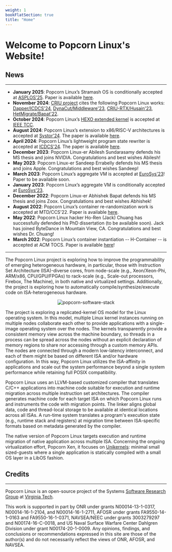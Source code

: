```yaml
---
weight: 1
bookFlatSection: true
title: "Home"
---
```


# Welcome to Popcorn Linux's Website!

## News
---
- **January 2025**: Popcorn Linux’s Stramash OS is conditionally accepted at [ASPLOS'25](https://www.asplos-conference.org/asplos2025/). Paper is available [here](https://www.ssrg.ece.vt.edu/papers/asplos25.pdf).
- **November 2024**: [CRIU project](https://criu.org/Main_Page) cites the following Popcorn Linux works: [Dapper/ICDCS'24](https://www.ssrg.ece.vt.edu/papers/icdcs24.pdf), [DynaCut/Middleware'23](https://www.ssrg.ece.vt.edu/papers/middleware23.pdf), [CRIU-RTX/Husain'23](https://vtechworks.lib.vt.edu/items/20cd28e6-1dba-4c21-b221-59f5f345205f), [HetMigrate/Bapat'22](https://vtechworks.lib.vt.edu/items/ba974ad9-eac9-4306-b3fc-5f0411b89b99).
- **October 2024**: Popcorn Linux’s [HEXO extended kernel](https://www.computer.org/csdl/journal/cc/2024/04/10720200/215PAl5fP68) is accepted at [IEEE TCC](https://www.computer.org/csdl/journal/cc).
- **August 2024**: Popcorn Linux’s extension to x86/RISC-V architectures is accepted at [Systor'24](https://www.ssrg.ece.vt.edu/papers/systor24.pdf). The paper is available [here](https://ssrg.ece.vt.edu/papers/systor24.pdf).
- **April 2024**: Popcorn Linux’s lightweight program state rewriter is accepted at [ICDCS'24](https://icdcs2024.icdcs.org/). The paper is available [here](https://ssrg.ece.vt.edu/papers/icdcs24.pdf).
- **December 2023**: Popcorn Linux-er Abilesh Sundarasamy defends his MS thesis and joins NVIDIA. Congratulations and best wishes Abilesh!
- **May 2023**: Popcorn Linux-er Sandeep Errabelly defends his MS thesis and joins Apple. Congratulations and best wishes Sandeep!
- **March 2023**: Popcorn Linux’s aggregate VM is accepted at [EuroSys'23](https://2023.eurosys.org/)! Paper to be available soon.
- **January 2023**: Popcorn Linux’s aggregate VM is conditionally accepted at [EuroSys'23](https://2023.eurosys.org/).
- **December 2022**: Popcorn Linux-er Abhishek Bapat defends his MS thesis and joins Zoox. Congratulations and best wishes Abhishek!
- **August 2022**: Popcorn Linux’s container re-randomization work is accepted at MTD/CCS'22. Paper is available [here](https://www.ssrg.ece.vt.edu/papers/mtd22.pdf).
- **May 2022**: Popcorn Linux hacker Ho-Ren (Jack) Chuang has successfully defended his PhD dissertation (to be available soon). Jack has joined ByteDance in Mountain View, CA. Congratulations and best wishes Dr. Chuang! 
- **March 2022**: Popcorn Linux’s container instantiation -- H-Container -- is accepted at ACM TOCS. Paper is available [here](https://dl.acm.org/doi/10.1145/3524452)!

---

The Popcorn Linux project is exploring how to improve the programmability of emerging heterogeneous hardware, in particular, those with Instruction Set Architecture (ISA)-diverse cores, from node-scale (e.g., Xeon/Xeon-Phi, ARM/x86, CPU/GPU/FPGAs) to rack-scale (e.g., Scale-out processors, Firebox, The Machine), in both native and virtualized settings. Additionally, the project is exploring how to automatically compile/synthesize/execute code on ISA-heterogeneous hardware.

<p align="center">
  <img src="/images/popcorn-software-stack.png" alt="popcorn-software-stack">
</p>

<!-- Image can also be inserted like this: ![alt text](images/popcorn-software-stack.png "Title") -->

The project is exploring a replicated-kernel OS model for the Linux operating system. In this model, multiple Linux kernel instances running on multiple nodes collaborate each other to provide applications with a single-image operating system over the nodes. The kernels transparently provide a consistent memory view across the machine boundary, so threads in a process can be spread across the nodes without an explicit declaration of memory regions to share nor accessing through a custom memory APIs. The nodes are connected through a modern low-latency interconnect, and each of them might be based on different ISA and/or hardware configuration. In this way, Popcorn Linux utilizes the ISA-affinity in applications and scale out the system performance beyond a single system performance while retaining full POSIX compatibility.

Popcorn Linux uses an LLVM-based customized compiler that translates C/C++ applications into machine code suitable for execution and runtime migration across multiple instruction set architectures.  The compiler generates machine code for each target ISA on which Popcorn Linux runs and instruments the code with migration points.  The linker aligns global data, code and thread-local storage to be available at identical locations across all ISAs.  A run-time system translates a program's execution state (e.g., runtime stack and registers) at migration time between ISA-specific formats based on metadata generated by the compiler. 

The native version of Popcorn Linux targets execution and runtime migration of native application across multiple ISA. Concerning the ongoing virtualization effort, Popcorn Xen, it focuses on [Unikernels](http://unikernel.org/): minimal small sized-guests where a single application is statically compiled with a small OS layer in a LibOS fashion.

## Credits
---
Popcorn Linux is an open-source project of the Systems [Software Research Group](http://ssrg.ece.vt.edu/) at [Virginia Tech](http://vt.edu/).

This work is supported in part by ONR under grants N00014-13-1-0317, N00014-16-1-2104, and N00014-16-1-2711, AFOSR under grants FA9550-14-1-0163 and FA9550-16-1-0371, NAVSEA/NEEC under grants 3003279297 and N00174-16-C-0018, and US Naval Surface Warfare Center Dahlgren Division under grant N00174-20-1-0009. Any opinions, findings, and conclusions or recommendations expressed in this site are those of the author(s) and do not necessarily reflect the views of ONR, AFOSR, and NAVSEA.